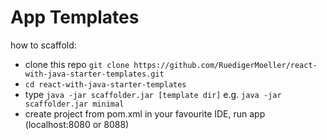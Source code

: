 # App Templates

how to scaffold:

* clone this repo `git clone https://github.com/RuedigerMoeller/react-with-java-starter-templates.git`
* `cd react-with-java-starter-templates`
* type `java -jar scaffolder.jar [template dir]` e.g. `java -jar scaffolder.jar minimal`
* create project from pom.xml in your favourite IDE, run app (localhost:8080 or 8088)
